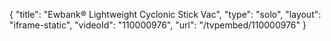 {
    "title": "Ewbank&reg; Lightweight Cyclonic Stick Vac",
    "type": "solo",
    "layout": "iframe-static",
    "videoId": "110000976",
    "url": "\/tvpembed\/110000976"
}
